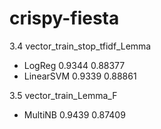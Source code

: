 # crispy-fiesta
3.4 
vector_train_stop_tfidf_Lemma 
* LogReg 0.9344 0.88377
* LinearSVM 0.9339 0.88861

3.5
vector_train_Lemma_F
* MultiNB 0.9439 0.87409
